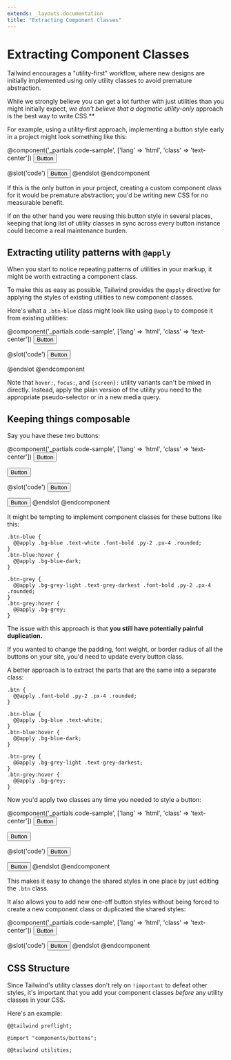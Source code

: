 ```yaml
---
extends: _layouts.documentation
title: "Extracting Component Classes"
---
```


# Extracting Component Classes

Tailwind encourages a "utility-first" workflow, where new designs are initially implemented using only utility classes to avoid premature abstraction.

While we strongly believe you can get a lot further with just utilities than you might initially expect, **we don't believe that a dogmatic utility*-only* approach is the best way to write CSS.**

For example, using a utility-first approach, implementing a button style early in a project might look something like this:

@component('_partials.code-sample', ['lang' => 'html', 'class' => 'text-center'])
<button class="bg-blue hover:bg-blue-dark text-white font-bold py-2 px-4 rounded">
  Button
</button>

@slot('code')
<button class="bg-blue hover:bg-blue-dark text-white font-bold py-2 px-4 rounded">
  Button
</button>
@endslot
@endcomponent

If this is the only button in your project, creating a custom component class for it would be premature abstraction; you'd be writing new CSS for no measurable benefit.

If on the other hand you were reusing this button style in several places, keeping that long list of utility classes in sync across every button instance could become a real maintenance burden.


## Extracting utility patterns with `@apply`

When you start to notice repeating patterns of utilities in your markup, it might be worth extracting a component class.

To make this as easy as possible, Tailwind provides the `@apply` directive for applying the styles of existing utilities to new component classes.

Here's what a `.btn-blue` class might look like using `@apply` to compose it from existing utilities:

@component('_partials.code-sample', ['lang' => 'html', 'class' => 'text-center'])
<button class="bg-blue hover:bg-blue-dark text-white font-bold py-2 px-4 rounded">
  Button
</button>

@slot('code')
<button class="btn-blue">
  Button
</button>

<style>
.btn-blue {
  @@apply .bg-blue .text-white .font-bold .py-2 .px-4 .rounded;
}
.btn-blue:hover {
  @@apply .bg-blue-dark;
}
</style>
@endslot
@endcomponent

Note that `hover:`, `focus:`, and `{screen}:` utility variants can't be mixed in directly. Instead, apply the plain version of the utility you need to the appropriate pseudo-selector or in a new media query.


## Keeping things composable

Say you have these two buttons:

@component('_partials.code-sample', ['lang' => 'html', 'class' => 'text-center'])
<button class="bg-blue hover:bg-blue-dark text-white font-bold py-2 px-4 rounded mr-4">
  Button
</button>

<button class="bg-grey-light hover:bg-grey text-grey-darkest font-bold py-2 px-4 rounded">
  Button
</button>

@slot('code')
<button class="bg-blue hover:bg-blue-dark text-white font-bold py-2 px-4 rounded">
  Button
</button>

<button class="bg-grey-light hover:bg-grey text-grey-darkest font-bold py-2 px-4 rounded">
  Button
</button>
@endslot
@endcomponent

It might be tempting to implement component classes for these buttons like this:

```less
.btn-blue {
  @@apply .bg-blue .text-white .font-bold .py-2 .px-4 .rounded;
}
.btn-blue:hover {
  @@apply .bg-blue-dark;
}

.btn-grey {
  @@apply .bg-grey-light .text-grey-darkest .font-bold .py-2 .px-4 .rounded;
}
.btn-grey:hover {
  @@apply .bg-grey;
}
```

The issue with this approach is that **you still have potentially painful duplication.**

If you wanted to change the padding, font weight, or border radius of all the buttons on your site, you'd need to update every button class.

A better approach is to extract the parts that are the same into a separate class:

```less
.btn {
  @@apply .font-bold .py-2 .px-4 .rounded;
}

.btn-blue {
  @@apply .bg-blue .text-white;
}
.btn-blue:hover {
  @@apply .bg-blue-dark;
}

.btn-grey {
  @@apply .bg-grey-light .text-grey-darkest;
}
.btn-grey:hover {
  @@apply .bg-grey;
}
```

Now you'd apply two classes any time you needed to style a button:

@component('_partials.code-sample', ['lang' => 'html', 'class' => 'text-center'])
<button class="bg-blue hover:bg-blue-dark text-white font-bold py-2 px-4 rounded mr-4">
  Button
</button>

<button class="bg-grey-light hover:bg-grey text-grey-darkest font-bold py-2 px-4 rounded">
  Button
</button>

@slot('code')
<button class="btn btn-blue">
  Button
</button>

<button class="btn btn-grey">
  Button
</button>
@endslot
@endcomponent

This makes it easy to change the shared styles in one place by just editing the `.btn` class.

It also allows you to add new one-off button styles without being forced to create a new component class or duplicated the shared styles:

@component('_partials.code-sample', ['lang' => 'html', 'class' => 'text-center'])
<button class="bg-green hover:bg-green-light text-white font-bold py-2 px-4 rounded">
  Button
</button>

@slot('code')
<button class="btn bg-green hover:bg-green-light text-white">
  Button
</button>
@endslot
@endcomponent


## CSS Structure

Since Tailwind's utility classes don't rely on `!important` to defeat other styles, it's important that you add your component classes *before* any utility classes in your CSS.

Here's an example:

```less
@@tailwind preflight;

@import "components/buttons";

@@tailwind utilities;
```

